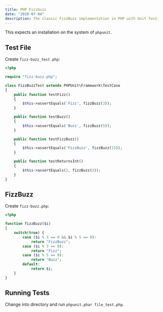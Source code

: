 ```yaml
---
title: PHP Fizzbuzz
date: "2018-07-04"
description: The classic FizzBuzz implementation in PHP with Unit Testing.
---
```


This expects an installation on the system of `phpunit`.

## Test File

Create `fizz-buzz_test.php`:

```php
<?php

require "fizz-buzz.php";

class FizzBuzzTest extends PHPUnit\Framework\TestCase
{
    public function testFizz()
    {
        $this->assertEquals('Fizz', fizzBuzz(3));
    }

    public function testBuzz()
    {
        $this->assertEquals('Buzz', fizzBuzz(5));
    }

    public function testFizzBuzz()
    {
        $this->assertEquals('FizzBuzz', fizzBuzz(15));
    }

    public function testReturnsInt()
    {
        $this->assertEquals(2, fizzBuzz(2));
    }
}
```

## FizzBuzz

Create `fizz-buzz.php`:

```php
<?php

function fizzBuzz($i)
{
    switch(true) {
        case ($i % 3 == 0 && $i % 5 == 0):
            return "FizzBuzz";
        case ($i % 3 == 0):
            return "Fizz";
        case ($i % 5 == 0):
            return "Buzz";
        default:
            return $i;
    }
}
```

## Running Tests

Change into directory and run `phpunit.phar file_test.php`.
